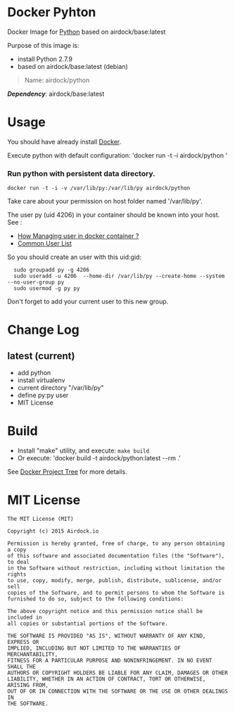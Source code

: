 # Docker Pyhton

Docker Image for [Python](https://www.python.org/) based on airdock/base:latest

Purpose of this image is:

- install Python 2.7.9
- based on airdock/base:latest (debian)


> Name: airdock/python

***Dependency***: airdock/base:latest


# Usage

You should have already install [Docker](https://www.docker.com/).

Execute python with default configuration:
	'docker run -t -i airdock/python '


### Run python with persistent data directory.

	docker run -t -i -v /var/lib/py:/var/lib/py airdock/python


Take care about your permission on host folder named '/var/lib/py'.

The user py (uid 4206) in your container should be known into your host.
See :
* [How Managing user in docker container ?](https://github.com/airdock-io/docker-base/wiki/How-Managing-user-in-docker-container)
* [Common User List](https://github.com/airdock-io/docker-base/wiki/Common-User-List)

So you should create an user with this uid:gid:

```
  sudo groupadd py -g 4206
  sudo useradd -u 4206  --home-dir /var/lib/py --create-home --system --no-user-group py
  sudo usermod -g py py
```
Don't forget to add your current user to this new group.


# Change Log


## latest (current)

- add python
- install virtualenv
- current directory "/var/lib/py"
- define py:py user
- MIT License

# Build

- Install "make" utility, and execute: `make build`
- Or execute: 'docker build -t airdock/python:latest --rm .'

See [Docker Project Tree](https://github.com/airdock-io/docker-base/wiki/Docker-Project-Tree) for more details.


# MIT License

```
The MIT License (MIT)

Copyright (c) 2015 Airdock.io

Permission is hereby granted, free of charge, to any person obtaining a copy
of this software and associated documentation files (the "Software"), to deal
in the Software without restriction, including without limitation the rights
to use, copy, modify, merge, publish, distribute, sublicense, and/or sell
copies of the Software, and to permit persons to whom the Software is
furnished to do so, subject to the following conditions:

The above copyright notice and this permission notice shall be included in
all copies or substantial portions of the Software.

THE SOFTWARE IS PROVIDED "AS IS", WITHOUT WARRANTY OF ANY KIND, EXPRESS OR
IMPLIED, INCLUDING BUT NOT LIMITED TO THE WARRANTIES OF MERCHANTABILITY,
FITNESS FOR A PARTICULAR PURPOSE AND NONINFRINGEMENT. IN NO EVENT SHALL THE
AUTHORS OR COPYRIGHT HOLDERS BE LIABLE FOR ANY CLAIM, DAMAGES OR OTHER
LIABILITY, WHETHER IN AN ACTION OF CONTRACT, TORT OR OTHERWISE, ARISING FROM,
OUT OF OR IN CONNECTION WITH THE SOFTWARE OR THE USE OR OTHER DEALINGS IN
THE SOFTWARE.
```

